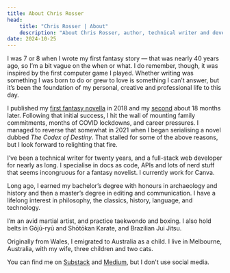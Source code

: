 ```yaml
---
title: About Chris Rosser
head:
    title: "Chris Rosser | About"
    description: "About Chris Rosser, author, technical writer and developing living in Melbourne, Australia"
date: 2024-10-25
---
```


I was 7 or 8 when I wrote my first fantasy story — that was nearly 40 years ago, so I’m a bit vague on the when or what. I do remember, though, it was inspired by the first computer game I played. Whether writing was something I was born to do or grew to love is something I can’t answer, but it’s been the foundation of my personal, creative and professional life to this day.

I published my [first fantasy novella](/books/mistress-of-skeinhold) in 2018 and my [second](/books/cadocs-contract) about 18 months later. Following that initial success, I hit the wall of mounting family commitments, months of COVID lockdowns, and career pressures. I managed to reverse that somewhat in 2021 when I began serialising a novel dubbed _The Codex of Destiny_. That stalled for some of the above reasons, but I look forward to relighting that fire.

I’ve been a technical writer for twenty years, and a full-stack web developer for nearly as long. I specialise in docs as code, APIs and lots of nerd stuff that seems incongruous for a fantasy novelist. I currently work for Canva.

Long ago, I earned my bachelor’s degree with honours in archaeology and history and then a master’s degree in editing and communication. I have a lifelong interest in philosophy, the classics, history, language, and technology.

I’m an avid martial artist, and practice taekwondo and boxing. I also hold belts in Gōjū-ryū and Shōtōkan Karate, and Brazilian Jui Jitsu.

Originally from Wales, I emigrated to Australia as a child. I live in Melbourne, Australia, with my wife, three children and two cats.

You can find me on [Substack](https://chrisrosser.substack.com) and [Medium](https://chrisrosser.medium.com), but I don't use social media.
